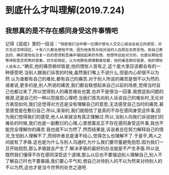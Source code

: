 # 到底什么才叫理解(2019.7.24)

## 我想真的是不存在感同身受这件事情吧

记得《鼠疫》里的一段话：`“倘若我们当中哪一位偶尔想与人交交心或谈谈自己的感受，对方无论怎样回应，十有八九都会使他不快，因为他发现与他对话的人在顾左右而言他。他自己表达的，确实是他在日复一日的思虑和苦痛中凝结起来的东西，他想传达给对方的，也是长期经受等待和苦恋煎熬的景象。对方却相反，认为他那些感情都是俗套，他的痛苦俯仰皆是，他的惆怅人皆有之。”`确实,他的痛苦俯仰皆是,他的惆怅人皆有之.这个是大家应该都会有的一种感受吧.当别人跟我们诉苦的时候,虽然我们嘴上不说什么,但是内心却很不以为然.认为谁都有自己的难处,都有自己的痛苦.对于别人所说的痛苦是很不以为然的.或者说,更多的是,别人所说的痛苦,我们都会联想起来自己以前的场景,觉得当时自己也都过来了,所以觉得别人的痛苦难处也罢,也并不是很当一回事.我想这些问题的根源,还是自己的一种以怨报怨心理吧.当我们首先向别人诉说自己的难处时,无论对方表现如何,我们总觉得对方还是没有理解自己的意思,无法感受自己当时的痛苦,甚至感觉是在敷衍自己.所以,渐渐的,我们就相信了是真的不存在感同身受这件事,因为我们觉得我们的感受,他人从来就没有真正理解过.所以,当别人向我们诉说她们的难处的时候,我们也是一副敷衍的心理,心里想着反正不存在感同身受这件事,我也不能完全理解你的痛苦.我也就不以为然了.然而结果是,诉说者总在努力解释自己的情况,生怕别人理解不了,而倾听者总是漫不经心,觉得怎么也理解不了.于是乎,两人之间就有了矛盾.这也是为什么与别人沟通时,为什么我们要尽量避免抱怨.因为我们一旦开始抱怨,那么矛盾就会产生了.解决矛盾的最好的办法就是不产生矛盾.所以说,既然我们懂得不存在感同深受这个道理,那么以后也不要强迫别人理解自己,别人不了解自己时也不要暴躁,我们要心平气和,想自己对待别人的不以为然来对待别人的不以为然,这也才是当今世界的处世之道吧.
